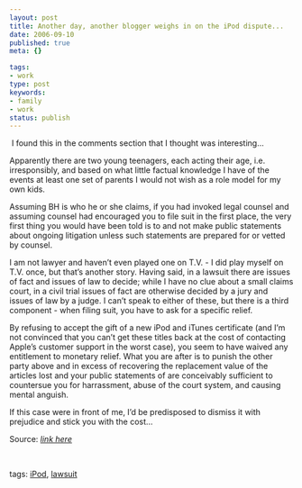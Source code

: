 ```yaml
---
layout: post
title: Another day, another blogger weighs in on the iPod dispute...
date: 2006-09-10
published: true
meta: {}

tags:
- work
type: post
keywords:
- family
- work
status: publish
---
```



 I found this in the comments section that I thought was interesting...

<!-- blockquote  -->

Apparently there are two young teenagers, each acting their age, i.e. irresponsibly, and based on what little factual knowledge I have of the events at least one set of parents I would not wish as a role model for my own kids.



Assuming BH is who he or she claims, if you had invoked legal counsel and assuming counsel had encouraged you to file suit in the first place, the very first thing you would have been told is to  and not make public statements about ongoing litigation unless such statements are prepared for or vetted by counsel.



I am not lawyer and haven’t even played one on T.V. - I did play myself on T.V. once, but that’s another story. Having said, in a lawsuit there are issues of fact and issues of law to decide; while I have no clue about a small claims court, in a civil trial issues of fact are otherwise decided by a jury and issues of law by a judge. I can’t speak to either of these, but there is a third component - when filing suit, you have to ask for a specific relief.



By refusing to accept the gift of a new iPod and iTunes certificate (and I’m not convinced that you can’t get these titles back at the cost of contacting Apple’s customer support in the worst case), you seem to have waived any entitlement to monetary relief. What you are after is to punish the other party above and in excess of recovering the replacement value of the articles lost and your public statements of are conceivably sufficient to countersue you for harrassment, abuse of the court system, and causing mental anguish.



If this case were in front of me, I’d be predisposed to dismiss it with prejudice and stick you with the cost…

<!-- endblockquote  -->

Source: [_link here_](http://stupidevilbastard.com/index/seb/comments/melanie_mccarthy_is_an_asshole)



 



tags: [iPod](http://technorati.com/tag/iPod), [lawsuit](http://technorati.com/tag/lawsuit)

